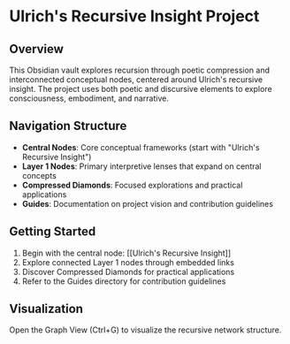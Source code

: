 # Ulrich's Recursive Insight Project

## Overview
This Obsidian vault explores recursion through poetic compression and interconnected conceptual nodes, centered around Ulrich's recursive insight. The project uses both poetic and discursive elements to explore consciousness, embodiment, and narrative.

## Navigation Structure
- **Central Nodes**: Core conceptual frameworks (start with "Ulrich's Recursive Insight")
- **Layer 1 Nodes**: Primary interpretive lenses that expand on central concepts
- **Compressed Diamonds**: Focused explorations and practical applications
- **Guides**: Documentation on project vision and contribution guidelines

## Getting Started
1. Begin with the central node: [[Ulrich's Recursive Insight]]
2. Explore connected Layer 1 nodes through embedded links
3. Discover Compressed Diamonds for practical applications
4. Refer to the Guides directory for contribution guidelines

## Visualization
Open the Graph View (Ctrl+G) to visualize the recursive network structure.
